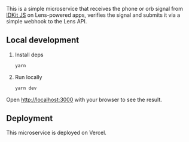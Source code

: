 This is a simple microservice that receives the phone or orb signal from [IDKit JS](https://github.com/worldcoin/idkit-js) on Lens-powered apps, verifies the signal and submits it via a simple webhook to the Lens API.

## Local development

1. Install deps
    ```bash
    yarn
    ```

2. Run locally
    ```bash
    yarn dev
    ```

Open [http://localhost:3000](http://localhost:3000) with your browser to see the result.

## Deployment

This microservice is deployed on Vercel.
